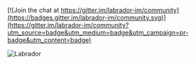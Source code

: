 
[![Join the chat at https://gitter.im/labrador-im/community](https://badges.gitter.im/labrador-im/community.svg)](https://gitter.im/labrador-im/community?utm_source=badge&utm_medium=badge&utm_campaign=pr-badge&utm_content=badge)

![Labrador](thumbnail.png)
